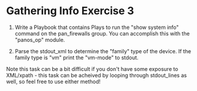 # Gathering Info Exercise 3

1. Write a Playbook that contains Plays to run the "show system info" command on the pan_firewalls group. You can accomplish this with the "panos_op" module.

2. Parse the stdout_xml to determine the "family" type of the device. If the family type is "vm" print the "vm-mode" to stdout.

Note this task can be a bit difficult if you don't have some exposure to XML/xpath - this task can be acheived by looping through stdout_lines as well, so feel free to use either method!
